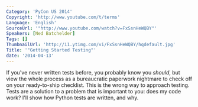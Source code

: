 ```yaml
---
Category: 'PyCon US 2014'
Copyright: 'http://www.youtube.com/t/terms'
Language: 'English'
SourceUrl: '"http://www.youtube.com/watch?v=FxSsnHeWQBY"'
Speakers: [Ned Batchelder]
Tags: []
ThumbnailUrl: 'http://i1.ytimg.com/vi/FxSsnHeWQBY/hqdefault.jpg'
Title: '"Getting Started Testing"'
date: '2014-04-13'
---
```

If you've never written tests before, you probably know you *should*, but view the whole process as a bureaucratic paperwork nightmare to check off on your ready-to-ship checklist. This is the wrong way to approach testing. Tests are a solution to a problem that is important to you: does my code work? I'll show how Python tests are written, and why.
